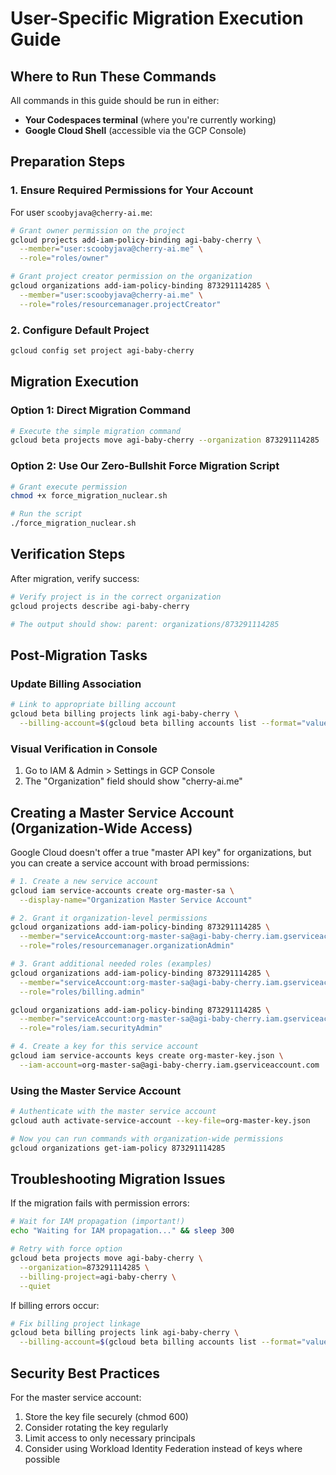 # User-Specific Migration Execution Guide

## Where to Run These Commands

All commands in this guide should be run in either:
- **Your Codespaces terminal** (where you're currently working)
- **Google Cloud Shell** (accessible via the GCP Console)

## Preparation Steps

### 1. Ensure Required Permissions for Your Account

For user `scoobyjava@cherry-ai.me`:

```bash
# Grant owner permission on the project
gcloud projects add-iam-policy-binding agi-baby-cherry \
  --member="user:scoobyjava@cherry-ai.me" \
  --role="roles/owner"

# Grant project creator permission on the organization
gcloud organizations add-iam-policy-binding 873291114285 \
  --member="user:scoobyjava@cherry-ai.me" \
  --role="roles/resourcemanager.projectCreator"
```

### 2. Configure Default Project

```bash
gcloud config set project agi-baby-cherry
```

## Migration Execution

### Option 1: Direct Migration Command

```bash
# Execute the simple migration command
gcloud beta projects move agi-baby-cherry --organization 873291114285
```

### Option 2: Use Our Zero-Bullshit Force Migration Script

```bash
# Grant execute permission
chmod +x force_migration_nuclear.sh

# Run the script
./force_migration_nuclear.sh
```

## Verification Steps

After migration, verify success:

```bash
# Verify project is in the correct organization
gcloud projects describe agi-baby-cherry

# The output should show: parent: organizations/873291114285
```

## Post-Migration Tasks

### Update Billing Association

```bash
# Link to appropriate billing account
gcloud beta billing projects link agi-baby-cherry \
  --billing-account=$(gcloud beta billing accounts list --format="value(name)")
```

### Visual Verification in Console

1. Go to IAM & Admin > Settings in GCP Console
2. The "Organization" field should show "cherry-ai.me"

## Creating a Master Service Account (Organization-Wide Access)

Google Cloud doesn't offer a true "master API key" for organizations, but you can create a service account with broad permissions:

```bash
# 1. Create a new service account
gcloud iam service-accounts create org-master-sa \
  --display-name="Organization Master Service Account"

# 2. Grant it organization-level permissions
gcloud organizations add-iam-policy-binding 873291114285 \
  --member="serviceAccount:org-master-sa@agi-baby-cherry.iam.gserviceaccount.com" \
  --role="roles/resourcemanager.organizationAdmin"

# 3. Grant additional needed roles (examples)
gcloud organizations add-iam-policy-binding 873291114285 \
  --member="serviceAccount:org-master-sa@agi-baby-cherry.iam.gserviceaccount.com" \
  --role="roles/billing.admin"

gcloud organizations add-iam-policy-binding 873291114285 \
  --member="serviceAccount:org-master-sa@agi-baby-cherry.iam.gserviceaccount.com" \
  --role="roles/iam.securityAdmin"

# 4. Create a key for this service account
gcloud iam service-accounts keys create org-master-key.json \
  --iam-account=org-master-sa@agi-baby-cherry.iam.gserviceaccount.com
```

### Using the Master Service Account

```bash
# Authenticate with the master service account
gcloud auth activate-service-account --key-file=org-master-key.json

# Now you can run commands with organization-wide permissions
gcloud organizations get-iam-policy 873291114285
```

## Troubleshooting Migration Issues

If the migration fails with permission errors:

```bash
# Wait for IAM propagation (important!)
echo "Waiting for IAM propagation..." && sleep 300

# Retry with force option
gcloud beta projects move agi-baby-cherry \
  --organization=873291114285 \
  --billing-project=agi-baby-cherry \
  --quiet
```

If billing errors occur:

```bash
# Fix billing project linkage
gcloud beta billing projects link agi-baby-cherry \
  --billing-account=$(gcloud beta billing accounts list --format="value(name)")
```

## Security Best Practices

For the master service account:

1. Store the key file securely (chmod 600)
2. Consider rotating the key regularly
3. Limit access to only necessary principals
4. Consider using Workload Identity Federation instead of keys where possible
